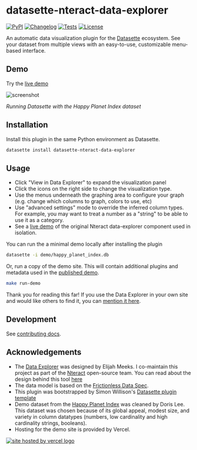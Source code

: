 # datasette-nteract-data-explorer

[![PyPI](https://img.shields.io/pypi/v/datasette-nteract-data-explorer.svg)](https://pypi.org/project/datasette-nteract-data-explorer/)
[![Changelog](https://img.shields.io/github/v/release/hydrosquall/datasette-nteract-data-explorer?include_prereleases&label=changelog)](https://github.com/hydrosquall/datasette-nteract-data-explorer/releases)
[![Tests](https://github.com/hydrosquall/datasette-nteract-data-explorer/workflows/Test/badge.svg)](https://github.com/hydrosquall/datasette-nteract-data-explorer/actions?query=workflow%3ATest)
[![License](https://img.shields.io/badge/license-Apache%202.0-blue.svg)](https://github.com/hydrosquall/datasette-nteract-data-explorer/blob/main/LICENSE)

An automatic data visualization plugin for the [Datasette](https://datasette.io/) ecosystem. See your dataset from multiple views with an easy-to-use, customizable menu-based interface.

## Demo

Try the [live demo](https://datasette-nteract-data-explorer.vercel.app/happy_planet_index/hpi_cleaned?_size=137)

![screenshot](https://p-qkfgo2.t2.n0.cdn.getcloudapp.com/items/yAuK9LRE/6802f849-315d-4a21-93b4-61c94d066bdc.jpg?v=f1ceee5ed70832d74e745b6508baeffb)

_Running Datasette with the Happy Planet Index dataset_

## Installation

Install this plugin in the same Python environment as Datasette.

```bash
datasette install datasette-nteract-data-explorer
```

## Usage

- Click "View in Data Explorer" to expand the visualization panel
- Click the icons on the right side to change the visualization type.
- Use the menus underneath the graphing area to configure your graph (e.g. change which columns to graph, colors to use, etc)
- Use "advanced settings" mode to override the inferred column types. For example, you may want to treat a number as a "string" to be able to use it as a category.
- See a [live demo](https://data-explorer.nteract.io/) of the original Nteract data-explorer component used in isolation.

You can run the a minimal demo locally after installing the plugin

```bash
datasette -i demo/happy_planet_index.db
```

Or, run a copy of the demo site. This will contain additional plugins and metadata used in the [published demo](https://datasette-nteract-data-explorer.vercel.app).

```bash
make run-demo
```

Thank you for reading this far! If you use the Data Explorer in your own site and would like others to find it, you can [mention it here](https://github.com/hydrosquall/datasette-nteract-data-explorer/discussions/10).

## Development

See [contributing docs](./docs/CONTRIBUTING.md).

## Acknowledgements

- The [Data Explorer](https://github.com/nteract/data-explorer) was designed by Elijah Meeks. I co-maintain this project as part of the [Nteract](https://nteract.io/) open-source team. You can read about the design behind this tool [here](https://blog.nteract.io/designing-the-nteract-data-explorer-f4476d53f897)
- The data model is based on the [Frictionless Data Spec](https://specs.frictionlessdata.io/).
- This plugin was bootstrapped by Simon Willison's [Datasette plugin template](https://simonwillison.net/2020/Jun/20/cookiecutter-plugins/)
- Demo dataset from the [Happy Planet Index](https://happyplanetindex.org/) was cleaned by Doris Lee. This dataset was chosen because of its global appeal, modest size, and variety in column datatypes (numbers, low cardinality and high cardinality strings, booleans).
- Hosting for the demo site is provided by Vercel.

[![site hosted by vercel logo](https://www.datocms-assets.com/31049/1618983297-powered-by-vercel.svg)](https://vercel.com/?utm_source=datasette-visualization-plugin-demos&utm_campaign=oss)
